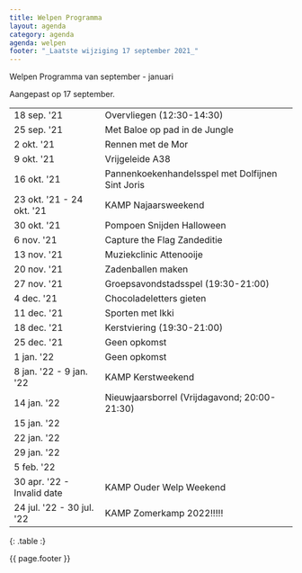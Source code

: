 ```yaml
---
title: Welpen Programma
layout: agenda
category: agenda
agenda: welpen
footer: "_Laatste wijziging 17 september 2021_"
---
```


Welpen Programma van september - januari

Aangepast op 17 september.

| | |
|---|---|
| 18 sep. '21 | Overvliegen (12:30-14:30) |
| 25 sep. '21 | Met Baloe op pad in de Jungle |
| 2 okt. '21 | Rennen met de Mor |
| 9 okt. '21 | Vrijgeleide A38 |
| 16 okt. '21 | Pannenkoekenhandelsspel met Dolfijnen Sint Joris |
| 23 okt. '21 - 24 okt. '21 | KAMP Najaarsweekend |
| 30 okt. '21 | Pompoen Snijden Halloween |
| 6 nov. '21 | Capture the Flag Zandeditie |
| 13 nov. '21 | Muziekclinic Attenooije |
| 20 nov. '21 | Zadenballen maken |
| 27 nov. '21 | Groepsavondstadsspel (19:30-21:00) |
| 4 dec. '21 | Chocoladeletters gieten |
| 11 dec. '21 | Sporten met Ikki |
| 18 dec. '21 | Kerstviering (19:30-21:00) |
| 25 dec. '21 | Geen opkomst |
| 1 jan. '22 | Geen opkomst |
| 8 jan. '22 - 9 jan. '22 | KAMP Kerstweekend |
| 14 jan. '22 | Nieuwjaarsborrel (Vrijdagavond; 20:00-21:30) |
| 15 jan. '22 |  |
| 22 jan. '22 |  |
| 29 jan. '22 |  |
| 5 feb. '22 |  |
| 30 apr. '22 - Invalid date | KAMP Ouder Welp Weekend |
| 24 jul. '22 - 30 jul. '22 | KAMP Zomerkamp 2022!!!!! |
{: .table :}

{{ page.footer }}
